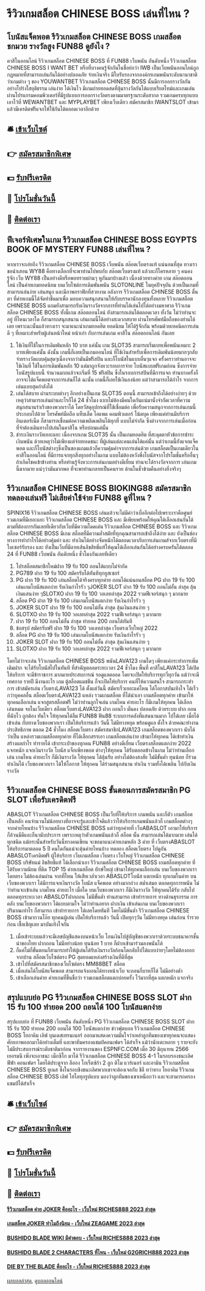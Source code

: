 # รีวิวเกมสล็อต CHINESE BOSS เล่นที่ไหน ?
## โบนัสแจ็คพอต รีวิวเกมสล็อต CHINESE BOSS เกมสล็อตชกมวย รางวัลสูง FUN88 ดูยังไง ?
คาสิโนออนไลน์ รีวิวเกมสล็อต CHINESE BOSS ที่ FUN88 เว็บพนัน อันดับหนึ่ง รีวิวเกมสล็อต CHINESE BOSS I WANT BET หรือที่บางคนรู้จักกันในชื่อย่อว่า IWB เป็นเว็บพนันออนไลน์ถูกกฎหมายที่สามารถเล่นกันได้อย่างปลอดภัย จ่ายเงินจริง มีใบรับรองจากองค์กรเกมพนันระดับนานาชาติว่าเกมต่าง ๆ ของ YOUWANTBET รีวิวเกมสล็อต CHINESE BOSS นั้นมีการออกรางวัลกันอย่างโปร่งใสยุติธรรม เล่นง่าย ได้เงินไว มีเกมถ่ายทอดสดที่ลุ้นรางวัลกันได้แบบเรียลไทม์และเกมเล่นผ่านโปรแกรมคอมพิวเตอร์ที่มีรูปแบบการออกรางวัลตรงตามมาตรฐานระดับสากล รวมเกมครบทุกแบบเอาไว้ที่ WEWANTBET และ MYPLAYBET เพียงเว็บเดียว สมัครสมาชิก IWANTSLOT เข้ามาแล้วมีเครดิตฟรีแจกให้ใช้กันได้ตลอดเวลาอีกด้วย

## 🛎 [เข้าเว็บไซต์](https://bit.ly/3SdLNi2)
## 👉 [สมัครสมาชิกพิเศษ](https://bit.ly/3SdLNi2)
## 💵 [รับฟรีเครดิต](https://bit.ly/3dyRKHj)
## 👑 [โปรโมชั่นวันนี้](https://bit.ly/3dyRKHj)
## 📱 [ติดต่อเรา](https://bit.ly/3dyRKHj)

## ฟีเจอร์พิเศษในเกม รีวิวเกมสล็อต CHINESE BOSS EGYPTS BOOK OF MYSTERY FUN88 เล่นที่ไหน ?
หากเราจะเอ่ยถึง รีวิวเกมสล็อต CHINESE BOSS เว็บพนัน สล๊อตเว็บตรงแท้ แน่นอนที่สุด ทางเราขอนำเสอน WY88 คือทางเลือกที่จะพาท่านไปพบกับ สล๊อตเว็บตรงแท้ แล้วละก็ใครหลาย ๆ คนคงรู้จัก เว็บ WY88 เป็นอย่างดีหรือพอทราบผ่านๆ หูกันมาบ้างแล้ว เนื่องด้วยทางค่าย เกม สล๊อตออนไลน์ เป็นค่ายเกมยอดนิยม บนเว็บไซต์การเดิมพันพนัน SLOTONLINE ในยุคปัจจุบัน ด้วยเป็นเกมที่สามารถเล่นง่าย เล่นสนุก และมีภาพกราฟิกที่สวยงาม อลังการ รีวิวเกมสล็อต CHINESE BOSS ตื่นตา ที่ค่ายเกมนี้ได้จัดทำขึ้นมาเพื่อ มอบความสนุกสนานให้กับบรรดานักลงทุนทั้งหลาย รีวิวเกมสล็อต CHINESE BOSS แถมยังสามารถรับเงินรางวัลจากการที่ท่านได้เล่นไปได้อย่างมหาศาล รีวิวเกมสล็อต CHINESE BOSS ทั้งนี้เกม สล๊อตออนไลน์ ยังสามารถเล่นได้ตลอดเวลา ทั้งวัน ไม่ว่าท่านจะอยู่ ที่ไหนเวลาใด ก็สามารถสนุกสนาน เล่นเกมนี้ได้อย่างสะดวกสบาย ผ่านโทรศัพท์มือถือของท่านได้เลย เพราะฉะนั้นแล้วทางเรา จะมาแนะนำเกมยอดฮิต ยอดนิยม ให้ได้รู้จักกัน พร้อมด้วยเทคนิคการเล่นดี ๆ ที่เหมาะสำหรับผู้เล่นหน้าใหม่ หน้าเก่า กับการเล่นเกม คาสิโน สล๊อตออนไลน์ กันเลย
1. ใช้เงินที่ใช้ในการเดิมพันหลัก 10 บาท แค่นั้น เกม SLOT35 สามารถเริ่มเบทเพื่อพนันเหมาะ 2 บาทเพียงแค่นั้น ดังนั้น เกมนี้ก็เลยเป็นเกมออนไลน์ ที่ใช้เงินสำหรับเพื่อการเดิมพันน้อยมากๆกลับจ่ายรางวัลแบบคุ้มสุดๆเนื่องจากว่ามันมีฟรีสปิน และก็โบนัสในแบบอื่นๆแจก ครั้งคราวท่านอาจจะใช้เงินที่ ใช้ในการเดิมพันหลัก 10 แต่มาถูกจังหวะรอบการจ่าย โบนัสแบบฟรีเกมก่อน ซึ่งการจ่ายโบนัสรูปแบบนี้ จำนวนมากแล้วจะเริ่มที่ 15 ฟรีสปิน ซึ่งในรอบการสปินที่มีการแจก ท่านบางครั้งก็อาจจะได้แจ็คพอตจากการเล่นก็ได้ ฉะนั้น เกมนี้ก็เลยใช้เงินลงน้อย แต่ว่าสามารถได้กำไร จากการเล่นแบบสุดกำลังได้
2. เล่นได้สบาย ผ่านระบบต่างๆ อีกอย่างเป็นเกม SLOT35 ตอนนี้ สามารถเข้าถึงได้อย่างง่ายๆ ด้วยเหตุว่าสามารถเล่นผ่านอะไรก็ได้ 24 ชั่วโมง แบบไม่ต้องมีคนใดกันแน่มานั่งจำกัดเวลาที่ความสนุกสนานร่าเริงของพวกเราได้ โดยวัสดุอุปกรณ์ที่ใช้เชื่อมต่อ เพื่อรับความสนุกจากการเล่นเกมนี้ ประกอบไปด้วย โทรศัพท์มือถือ แท็บเล็ต ไอแพด คอมพิวเตอร์ โน้ตบุค เพียงแค่ท่านมีบริการอินเตอร์เน็ต ก็สามารถเชื่อมต่อความเพลิดเพลินได้ทุกที่ แบบไม่จำกัด ซึ่งต่างจากการเล่นเมื่อก่อน ที่จำต้องเดินทางไปเล่นในคาสิโน หรือบ่อนแค่นั้น
3. ชำระเงินรางวัลเยอะแยะ เนื่องจากเกม SLOT35 นั้น เป็นเกมยอดฮิต ที่สะดุดตาหัวข้อการชำระเงินพนัน ด้วยเหตุว่าไม่เพียงแต่จ่ายยอดชนะ ที่ผู้เล่นแต่ละคนเล่นได้แค่นั้น แต่ว่าเกมนี้ยังแจกแจ็คพอต และก็โบนัสต่างๆซึ่งเป็นของแถมแล้วก็ความคุ้มค่าจากการเล่นด้วย เกมสล็อตเป็นเกมเดียวในคาสิโนออนไลน์ ที่มีการแจกทุกสิ่งทุกอย่างในเกม แบบไม่ต้องหวังพึ่งโบนัสจากโปรโมชั่นหรืออื่นๆถ้าเกิดโชคเข้าข้างท่าน หรือท่านรู้จังหวะการเล่นเกมอย่างดีเยี่ยม ท่านจะได้รางวัลจากการ เล่นเกมนี้มากมาย แน่ๆว่ามันมากพอ ที่จะพาท่านกลายเป็นคนรวย ด้านในชั่วข้ามคืนอย่างยิ่งจริงๆ

## รีวิวเกมสล็อต CHINESE BOSS BIOKING88 สมัครสมาชิกทดลองเล่นฟรี ไม่เสียค่าใช้จ่าย FUN88 ดูที่ไหน ?
SPINIX16 รีวิวเกมสล็อต CHINESE BOSS เล่นแล้วจะไม่มีคำว่าเบื่ออีกต่อไปเพราะเราคือศูนย์รวมเกมที่มีเยอะแยะ รีวิวเกมสล็อต CHINESE BOSS และ มีเพียบพร้อมให้คุณได้เลือกเล่นกันได้ตามที่ต้องการกันเลยทีเดียวกับเว็บที่มีความโดดเด่น รีวิวเกมสล็อต CHINESE BOSS และ รีวิวเกมสล็อต CHINESE BOSS มีเกม สล็อตที่มีความล้ำสมัยที่ทุกคุณสามารถเข้าถึงได้ง่าย และ ยังเป็นช่องทางการทำกำไรได้อย่างคุ้มค่า และ ทำเงินได้อย่างจัดหนักได้ตลอดเวลากับการเล่นเกมส์จากเว็บตรงที่มีใบเซอร์รับรอง และ ยังเป็นเว็บที่มีลายเส้นลิขสิทธิ์แท้ให้คุณได้เลือกเล่นกันได้อย่างครบครันได้ตลอด 24 ที่ FUN88 เว็บพนัน อันดับหนึ่ง ชั่วโมงกันเลยทีเดียว
1. โปรสล็อตสมาชิกใหม่ฝาก 19 รับ 100 ถอนได้แบบไม่จำกัด
2. PG789 ฝาก 19 รับ 100 สมัครรับได้ทันทีทุกยูสเซอร์
3. PG ฝาก 19 รับ 100 เล่นสล็อตได้จริงครบทุกค่าย ถอนได้แน่นอนสล็อต PG ฝาก 19 รับ 100 เล่นเกมโบนัสแตกง่าย รับเงินกำไรรัว ๆJOKER SLOT ฝาก 19 รับ 100 ถอนไม่อั้น ล่าสุด ลุ้นเงินแสนง่าย ๆSLOTXO ฝาก 19 รับ 100 วอเลทล่าสุด 2022 รวมฟีเจอร์สนุก ๆ มากมาย
4. สล็อต PG ฝาก 19 รับ 100 เล่นเกมโบนัสแตกง่าย รับเงินกำไรรัว ๆ
5. JOKER SLOT ฝาก 19 รับ 100 ถอนไม่อั้น ล่าสุด ลุ้นเงินแสนง่าย ๆ
6. SLOTXO ฝาก 19 รับ 100 วอเลทล่าสุด 2022 รวมฟีเจอร์สนุก ๆ มากมาย
7. ฝาก 19 รับ 100 ถอนไม่อั้น ล่าสุด ทำยอด 200 ถอนได้ทันที
8. ข้อสรุป สมัครรับฟรี ฝาก 19 รับ 100 วอเลทล่าสุด เว็บตรงเว็บใหญ่ 2022
9. สล็อต PG ฝาก 19 รับ 100 เล่นเกมโบนัสแตกง่าย รับเงินกำไรรัว ๆ
10. JOKER SLOT ฝาก 19 รับ 100 ถอนไม่อั้น ล่าสุด ลุ้นเงินแสนง่าย ๆ
11. SLOTXO ฝาก 19 รับ 100 วอเลทล่าสุด 2022 รวมฟีเจอร์สนุก ๆ มากมาย

โดยไม่ว่าจะเล่น รีวิวเกมสล็อต CHINESE BOSS พนันLAVA123 เกมใดๆ เพียงแค่กระทำการเพิ่มเติมฝาก จะได้รับโบนัสไปในทันที ที่สำคัญตลอดระยะเวลา 24 ชั่วโมง พื้นที่ คาสิโนLAVA123 ได้เปิดให้บริการ จะมีข้าราชการ มากมายประสบการณ์ รอดูแลตลอด โดยจะเปิดให้บริการทุกวี่ทุกวัน แม้ว่าจะมีเทศกาล รายปี มีงานอะไร เกม ตู้สล็อตแมชชีน ก็จะเปิดให้บริการ คนที่ให้ความสนใจ สามารถกระทำการ เข้าสมัครเล่น เว็บตรงLAVA123 ได้ ตั้งแต่วันนี้ สมัครเร็วเยอะแค่ไหน ได้โอกาสบันเทิงใจ ได้เร็วกว่าบุคคลอื่น
สล็อตเว็บตรงLAVA123 แหล่ง รวมเกมสล็อต ที่ได้นำเอา เกมสล็อตทุกค่าย เข้ามาให้ทุกคนเลือกเล่น แจกสูตรสล็อตฟรี ไม่ว่าท่านถูกใจเล่น เกมไหน ค่ายอะไร ก็มีเกมให้ทุกคน ได้เลือกเล่นหมด จบในเว็บเดียว สล็อตเว็บตรงLAVA123 ฝาก ถอนไว มั่นคง ปลอดภัย ด้วยระบบ ฝาก ถอน ที่ฉับไว ถูกต้อง ทันใจ ให้ทุกคนได้ลืม FUN88 ฟัน88 ระบบการคลังที่แสนนานมาก ไปได้เลย เมื่อได้เข้าเล่น กับทางเว็บของพวกเรา เปิดให้บริการแล้ว วันนี้ ไม่มีทางหยุด พร้อมดูแล ตั้งใจ ด้วยคณะทำงานประสิทธิภาพ ตลอด 24 ชั่วโมง
สล็อตเว็บตรง สมัครสมาชิกLAVA123 เกมสล็อตของพวกเรา นับได้ว่าเป็น แหล่งรวมเกมสล็อตทุกค่าย ที่ได้เลือกสรรเอา เกมสล็อตเล่นง่าย เข้ามาให้ทุกคน ได้เข้าทำเงิน สร้างผลกำไร ทำรายได้ เข้ากระเป๋าของทุกคน FUN88 อย่างดีเยี่ยม เว็บตรงสล็อตแตกง่าย 2022 แจกหนัก แจกเงินรางวัล โบนัส แจ็กเพียงพอต ต่างๆให้ทุกคน ได้รับตลอดข้างในเกม ไม่ว่าท่านเลือกเล่น เกมไหน ค่ายอะไร ก็มีเงินรางวัล ให้ทุกคน ได้ลุ้นรับ อย่างไม่ต้องสงสัย ไม่มีขั้นต่ำ ทุนน้อย ก็ร่วมทำเงินได้ เว็บของพวกเรา ได้ให้โอกาส ให้ทุกคน ได้ร่วมสนุกสนาน ทำเงิน รวมทั้งได้เพลิน ไปกับเงินรางวัล

## รีวิวเกมสล็อต CHINESE BOSS ขั้นตอนการสมัครสมาชิก PG SLOT เพื่อรับเครดิตฟรี
ABASLOT รีวิวเกมสล็อต CHINESE BOSS เป็นเว็บที่ให้บริการ เกมพนัน และก็ตัว เกมสล็อต เป็นหลัก คนจำนวนไม่น้อยบางทีอาจจะรู้และเข้าใจดีแล้วว่าให้บริการเกมพนันแล้วก็ เกมสล็อตต่างๆ จากค่ายไหนบ้าง รีวิวเกมสล็อต CHINESE BOSS แต่ว่าทุกค่ายที่ เว็บABASLOT เอามาให้บริการ ก็ล้วนมีดีและก็นานับประการ เพราะเหตุว่าตัวเกมพนันแล้วก็ สล็อต นั้น สามารถเล่นได้มากมาย เล่นได้ทุกชนิด แม้กระนั้นสำหรับวันนี้ทางคนเขียน จะขอมาแนะค่ายเกมหลัก 3 ค่าย ที่ เว็บตรงABASLOT ให้บริการมาตลอด 5 ปี คนใดกันแน่จะคุ้นค่ายไหนบ้าง ทดลอง สล็อตเว็บตรง ไปดูกัน
ABASLOTเครดิตฟรี ผู้ให้บริการ เว็บเกมสล็อต เว็บตรง เว็บใหญ่ รีวิวเกมสล็อต CHINESE BOSS บริษัทแม่ ลิขสิทธิ์แท้ ได้เลือกนำเอา รีวิวเกมสล็อต CHINESE BOSS เกมสล็อตทุกค่าย ที่ได้รับความนิยม ที่ติด TOP 15 ค่ายเกมสล็อต ยักษ์ใหญ่ เข้ามาให้ทุกคนเลือกเล่น บนเว็บของพวกเรา โดยตรง ไม่ต้องเล่นผ่าน จากที่ไหน ให้เสียเวล่ำเวลา ABASLOTโบนัส แตกหนัก ทุกเกมในค่าย บนเว็บของพวกเรา ได้มีการแจกเงินรางวัล โบนัส แจ็คพอต อย่างมากถ่วง สม่ำเสมอ ตลอดทุกการพนัน ไม่ว่าท่านจะเข้าเล่น เกมไหน ค่ายอะไร เมื่อใด บนเว็บของพวกเรา ก็มีเงินรางวัล ให้ทุกคนได้รับ กลับไป ตลอดทุกระยะเวลา ABASLOTฝากถอน ไม่มีขั้นต่ำ ท่านสามารถ เข้าทำรายการ ทางด้านธุรกรรม การคลัง บนเว็บของพวกเรา ได้แบบตามใจ ไม่ว่าท่านอยาก ฝากเงิน เข้าเล่นเกม บนเว็บของพวกเรา ปริมาณเท่าไร ก็สามารถ เข้าทำรายการ ได้เลยโดยทันที โดยไม่มีขั้นต่ำ รีวิวเกมสล็อต CHINESE BOSS เข้ามากวนโอ๊ย ทุกคนผู้เล่น เปิดให้บริการแล้ว วันนี้ เปิดทุกๆวัน ไม่มีทางหยุด เล่นก่อน ร่ำรวยก่อน เชื้อเชิญเลย มาบันเทิงใจกัน
1. เมื่อเข้าระบบแล้วจะมีเลขบัญชีแสดงบนหน้าเว็บ โอนเงินไปสู่บัญชีของพวกเราด้วยระบบธนาคารชั้นนำของไทย ฝากถอน ไม่มีอย่างน้อย ทุนน้อย 1 บาท ก็ฝากเข้ามาร่วมลงพนันได้
2. ก็แค่ไม่กี่ขั้นตอนก็สามารถทำให้ผู้เล่นได้รับเงินรางวัลก้อนโตกลับไปได้แบบง่ายๆโดยไม่ต้องออกจากบ้าน สล็อตเว็บไซต์ตรง PG สุดยอดแหล่งสร้างเงินที่ดีที่สุด
3. เข้าไปที่สมัครสมาชิกของเว็บไซต์ตรง MM88BET สล็อต
4. เมื่อเล่นได้โบนัสแจ็คพอต สามารถแจ้งถอนได้ทางหน้าเว็บ จะถอนกี่บาทก็ได้ ไม่มีอย่างต่ำ
5. เข้าเลือกเล่นค่าย ค่ายเกมที่ขึ้นชื่อว่า รวมเกมสล็อตแตกบ่อยครั้ง ไว้มากที่สุด แตกหนัก แจกจริง

## สรุปแบบย่อ PG รีวิวเกมสล็อต CHINESE BOSS SLOT ฝาก 15 รับ 100 ทํายอด 200 ถอนได้ 100 โบนัสแตกง่าย
สรุปแบบย่อ ที่ FUN88 เว็บพนัน อันดับหนึ่ง PG รีวิวเกมสล็อต CHINESE BOSS SLOT ฝาก 15 รับ 100 ทํายอด 200 ถอนได้ 100 โบนัสแตกง่าย ข่าวฟุตบอล รีวิวเกมสล็อต CHINESE BOSS โยอาคิม เลิฟ บุนเดสเทรนเนอร์ ออกมาแสดงความมั่นใจว่าเหล่าลูกทีมของเขาทุกคนจะแสดงศักยภาพออกมาได้อย่างเต็มที่ และพาทีมครองแชมป์คอนเฟดฯ ได้สำเร็จ แม้ว่านักเตะหลาย ๆ รายจะยังไม่มีประสบการณ์ระดับชาติมาก่อน จากรายงานของ ESPNFC.COM เมื่อ 30 มิถุนายน 2566
เยอรมนี เพิ่งจะเอาชนะ เม็กซิโก มาได้ รีวิวเกมสล็อต CHINESE BOSS 4-1 ในรอบรองชนะเลิศฟีฟ่า คอนเฟดฯ โดยได้ประตูจาก ลีออง โกเร็ตซ์ก้า 2 ลูก ติโม แวร์เนอร์ และอามิน รีวิวเกมสล็อต CHINESE BOSS ยูเนส ซึ่งในรอบชิงชนะเลิศพวกเขาจะต้องเจอกับ ชิลี ทว่าทาง โยอาคิม รีวิวเกมสล็อต CHINESE BOSS เลิฟ ไฮโลทุกรูปแบบ มองว่าลูกทีมของเขาเหนือกว่า และจะสามารถครองแชมป์ได้สำเร็จ

## 🛎 [เข้าเว็บไซต์](https://bit.ly/3SdLNi2)
## 👉 [สมัครสมาชิกพิเศษ](https://bit.ly/3SdLNi2)
## 💵 [รับฟรีเครดิต](https://bit.ly/3dyRKHj)
## 👑 [โปรโมชั่นวันนี้](https://bit.ly/3dyRKHj)
## 📱 [ติดต่อเรา](https://bit.ly/3dyRKHj)

#### [รีวิวเกมสล็อต ค่าย JOKER คืออะไร - เว็บใหม่ RICHES888 2023 ล่าสุด](https://atom.io/themes/รีวิวเกมสล็อต%20ค่าย%20joker%20คืออะไร%20-%20เว็บใหม่%20riches888%202023%20ล่าสุด)
#### [เกมสล็อต JOKER ทำไมถึงนิยม - เว็บใหม่ ZEAGAME 2023 ล่าสุด](https://atom.io/themes/เกมสล็อต%20joker%20ทำไมถึงนิยม%20-%20เว็บใหม่%20zeagame%202023%20ล่าสุด)
#### [BUSHIDO BLADE WIKI มีคำตอบ - เว็บใหม่ RICHES888 2023 ล่าสุด](https://atom.io/themes/bushido%20blade%20wiki%20มีคำตอบ%20-%20เว็บใหม่%20riches888%202023%20ล่าสุด)
#### [BUSHIDO BLADE 2 CHARACTERS ที่ไหน - เว็บใหม่ G2GRICH888 2023 ล่าสุด](https://atom.io/themes/bushido%20blade%202%20characters%20ที่ไหน%20-%20เว็บใหม่%20g2grich888%202023%20ล่าสุด)
#### [DIE BY THE BLADE คืออะไร - เว็บใหม่ RICHES888 2023 ล่าสุด](https://atom.io/themes/die%20by%20the%20blade%20คืออะไร%20-%20เว็บใหม่%20riches888%202023%20ล่าสุด)

[ผลบอลล่าสุด](https://siamsport.tv "ผลบอลล่าสุด"), [ดูบอลออนไลน์](https://siamsport.tv/ดูบอลสด "ดูบอลออนไลน์")